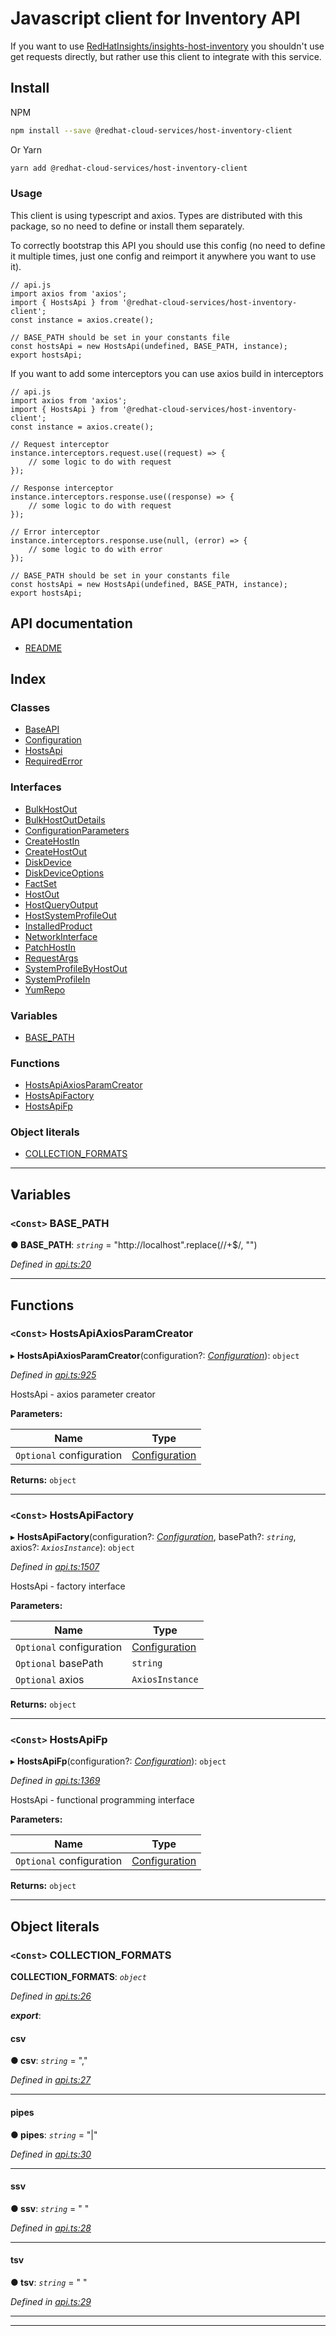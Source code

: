 
Javascript client for Inventory API
===================================

If you want to use [RedHatInsights/insights-host-inventory](https://github.com/RedHatInsights/insights-host-inventory) you shouldn't use get requests directly, but rather use this client to integrate with this service.

Install
-------

NPM

```bash
npm install --save @redhat-cloud-services/host-inventory-client
```

Or Yarn

```bash
yarn add @redhat-cloud-services/host-inventory-client
```

### Usage

This client is using typescript and axios. Types are distributed with this package, so no need to define or install them separately.

To correctly bootstrap this API you should use this config (no need to define it multiple times, just one config and reimport it anywhere you want to use it).

```JS
// api.js
import axios from 'axios';
import { HostsApi } from '@redhat-cloud-services/host-inventory-client';
const instance = axios.create();

// BASE_PATH should be set in your constants file
const hostsApi = new HostsApi(undefined, BASE_PATH, instance);
export hostsApi;
```

If you want to add some interceptors you can use axios build in interceptors

```JS
// api.js
import axios from 'axios';
import { HostsApi } from '@redhat-cloud-services/host-inventory-client';
const instance = axios.create();

// Request interceptor
instance.interceptors.request.use((request) => {
    // some logic to do with request
});

// Response interceptor
instance.interceptors.response.use((response) => {
    // some logic to do with request
});

// Error interceptor
instance.interceptors.response.use(null, (error) => {
    // some logic to do with error
});

// BASE_PATH should be set in your constants file
const hostsApi = new HostsApi(undefined, BASE_PATH, instance);
export hostsApi;
```

API documentation
-----------------

*   [README](doc/README.md)

## Index

### Classes

* [BaseAPI](classes/baseapi.md)
* [Configuration](classes/configuration.md)
* [HostsApi](classes/hostsapi.md)
* [RequiredError](classes/requirederror.md)

### Interfaces

* [BulkHostOut](interfaces/bulkhostout.md)
* [BulkHostOutDetails](interfaces/bulkhostoutdetails.md)
* [ConfigurationParameters](interfaces/configurationparameters.md)
* [CreateHostIn](interfaces/createhostin.md)
* [CreateHostOut](interfaces/createhostout.md)
* [DiskDevice](interfaces/diskdevice.md)
* [DiskDeviceOptions](interfaces/diskdeviceoptions.md)
* [FactSet](interfaces/factset.md)
* [HostOut](interfaces/hostout.md)
* [HostQueryOutput](interfaces/hostqueryoutput.md)
* [HostSystemProfileOut](interfaces/hostsystemprofileout.md)
* [InstalledProduct](interfaces/installedproduct.md)
* [NetworkInterface](interfaces/networkinterface.md)
* [PatchHostIn](interfaces/patchhostin.md)
* [RequestArgs](interfaces/requestargs.md)
* [SystemProfileByHostOut](interfaces/systemprofilebyhostout.md)
* [SystemProfileIn](interfaces/systemprofilein.md)
* [YumRepo](interfaces/yumrepo.md)

### Variables

* [BASE_PATH](#base_path)

### Functions

* [HostsApiAxiosParamCreator](#hostsapiaxiosparamcreator)
* [HostsApiFactory](#hostsapifactory)
* [HostsApiFp](#hostsapifp)

### Object literals

* [COLLECTION_FORMATS](#collection_formats)

---

## Variables

<a id="base_path"></a>

### `<Const>` BASE_PATH

**● BASE_PATH**: *`string`* =  "http://localhost".replace(/\/+$/, "")

*Defined in [api.ts:20](https://github.com/RedHatInsights/javascript-clients/blob/master/packages/host-inventory/api.ts#L20)*

___

## Functions

<a id="hostsapiaxiosparamcreator"></a>

### `<Const>` HostsApiAxiosParamCreator

▸ **HostsApiAxiosParamCreator**(configuration?: *[Configuration](classes/configuration.md)*): `object`

*Defined in [api.ts:925](https://github.com/RedHatInsights/javascript-clients/blob/master/packages/host-inventory/api.ts#L925)*

HostsApi - axios parameter creator

**Parameters:**

| Name | Type |
| ------ | ------ |
| `Optional` configuration | [Configuration](classes/configuration.md) |

**Returns:** `object`

___
<a id="hostsapifactory"></a>

### `<Const>` HostsApiFactory

▸ **HostsApiFactory**(configuration?: *[Configuration](classes/configuration.md)*, basePath?: *`string`*, axios?: *`AxiosInstance`*): `object`

*Defined in [api.ts:1507](https://github.com/RedHatInsights/javascript-clients/blob/master/packages/host-inventory/api.ts#L1507)*

HostsApi - factory interface

**Parameters:**

| Name | Type |
| ------ | ------ |
| `Optional` configuration | [Configuration](classes/configuration.md) |
| `Optional` basePath | `string` |
| `Optional` axios | `AxiosInstance` |

**Returns:** `object`

___
<a id="hostsapifp"></a>

### `<Const>` HostsApiFp

▸ **HostsApiFp**(configuration?: *[Configuration](classes/configuration.md)*): `object`

*Defined in [api.ts:1369](https://github.com/RedHatInsights/javascript-clients/blob/master/packages/host-inventory/api.ts#L1369)*

HostsApi - functional programming interface

**Parameters:**

| Name | Type |
| ------ | ------ |
| `Optional` configuration | [Configuration](classes/configuration.md) |

**Returns:** `object`

___

## Object literals

<a id="collection_formats"></a>

### `<Const>` COLLECTION_FORMATS

**COLLECTION_FORMATS**: *`object`*

*Defined in [api.ts:26](https://github.com/RedHatInsights/javascript-clients/blob/master/packages/host-inventory/api.ts#L26)*

*__export__*: 

<a id="collection_formats.csv"></a>

####  csv

**● csv**: *`string`* = ","

*Defined in [api.ts:27](https://github.com/RedHatInsights/javascript-clients/blob/master/packages/host-inventory/api.ts#L27)*

___
<a id="collection_formats.pipes"></a>

####  pipes

**● pipes**: *`string`* = "|"

*Defined in [api.ts:30](https://github.com/RedHatInsights/javascript-clients/blob/master/packages/host-inventory/api.ts#L30)*

___
<a id="collection_formats.ssv"></a>

####  ssv

**● ssv**: *`string`* = " "

*Defined in [api.ts:28](https://github.com/RedHatInsights/javascript-clients/blob/master/packages/host-inventory/api.ts#L28)*

___
<a id="collection_formats.tsv"></a>

####  tsv

**● tsv**: *`string`* = "	"

*Defined in [api.ts:29](https://github.com/RedHatInsights/javascript-clients/blob/master/packages/host-inventory/api.ts#L29)*

___

___

